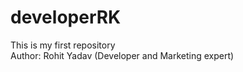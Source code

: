 # developerRK
This is my first repository
<br> 
Author: Rohit Yadav (Developer and Marketing expert)
